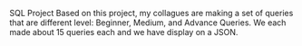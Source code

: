 SQL Project
Based on this project, my collagues are making a set of queries that are different level: Beginner, Medium, and Advance Queries. 
We each made about 15 queries each and we have display on a JSON. 
